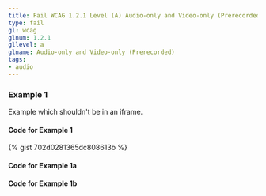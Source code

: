 ```yaml
---
title: Fail WCAG 1.2.1 Level (A) Audio-only and Video-only (Prerecorded)
type: fail
gl: wcag
glnum: 1.2.1
gllevel: a
glname: Audio-only and Video-only (Prerecorded)
tags:
- audio
---
```


### Example 1
Example which shouldn't be in an iframe.

#### Code for Example 1
{% gist 702d0281365dc808613b  %}

#### Code for Example 1a
<script src="https://gist.github.com/garcialo/702d0281365dc808613b.js"></script>

#### Code for Example 1b
<script src="https://gist.githubusercontent.com/garcialo/702d0281365dc808613b/raw"></script>
